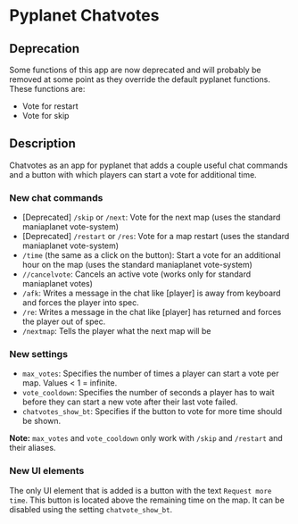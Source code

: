 # Pyplanet Chatvotes
## Deprecation
Some functions of this app are now deprecated and will probably be removed at some point as they
override the default pyplanet functions. These functions are:
 * Vote for restart
 * Vote for skip
 
## Description
Chatvotes as an app for pyplanet that adds a couple useful chat commands and a button with which players can
start a vote for additional time.

### New chat commands
 * [Deprecated] `/skip` or `/next`: Vote for the next map (uses the standard maniaplanet vote-system)
 * [Deprecated] `/restart` or `/res`: Vote for a map restart (uses the standard maniaplanet vote-system)
 * `/time` (the same as a click on the button): Start a vote for an additional hour on the map
   (uses the standard maniaplanet vote-system)
 * `//cancelvote`: Cancels an active vote (works only for standard maniaplanet votes)
 * `/afk`: Writes a message in the chat like [player] is away from keyboard and forces the player into spec.
 * `/re`: Writes a message in the chat like [player] has returned and forces the player out of spec.
 * `/nextmap`: Tells the player what the next map will be
 
### New settings
 * `max_votes`: Specifies the number of times a player can start a vote per map. Values < 1 = infinite.
 * `vote_cooldown`: Specifies the number of seconds a player has to wait before they can start a new vote after
 their last vote failed.
 * `chatvotes_show_bt`: Specifies if the button to vote for more time should be shown.
 
 **Note:** `max_votes` and `vote_cooldown` only work with `/skip` and `/restart` and their aliases.
 
 ### New UI elements
 The only UI element that is added is a button with the text `Request more time`. This button is located above the
 remaining time on the map. It can be disabled using the setting `chatvote_show_bt`.